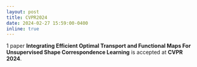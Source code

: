 ```yaml
---
layout: post
title: CVPR2024
date: 2024-02-27 15:59:00-0400
inline: true
---
```


1 paper **Integrating Efficient Optimal Transport and Functional Maps For Unsupervised
Shape Correspondence Learning** is accepted at **CVPR 2024**. 